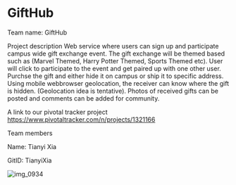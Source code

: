 # GiftHub
Team name: GiftHub

Project description
Web service where users can sign up and participate campus wide gift exchange event. The gift exchange will be themed based such as (Marvel Themed, Harry Potter Themed, Sports Themed etc). User will click to participate to the event and get paired up with one other user. Purchse the gift and either hide it on campus or ship it to specific address. Using mobile webbrowser geolocation, the receiver can know where the gift is hidden. (Geolocation idea is tentative).
Photos of received gifts can be posted and comments can be added for community. 

A link to our pivotal tracker project
https://www.pivotaltracker.com/n/projects/1321166

Team members

Name: Tianyi Xia

GitID: TianyiXia

![img_0934](https://cloud.githubusercontent.com/assets/6821107/7172407/42958ed8-e39c-11e4-8adb-fd086e3a605c.JPG)
